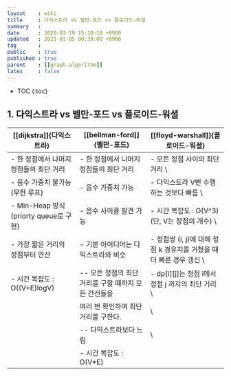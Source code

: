 ```yaml
---
layout    : wiki
title     : 다익스트라 vs 벨만-포드 vs 플로이드-워셜
summary   : 
date      : 2020-03-19 15:10:10 +0900
updated   : 2021-01-05 00:39:08 +0900
tag       : 
public    : true
published : true
parent    : [[graph-algorithm]]
latex     : false
---
```

* TOC
{:toc}

## 1. 다익스트라 vs 벨만-포드 vs 플로이드-워셜

| [[dijkstra]]{다익스트라}                  | [[bellman-ford]]{벨만-포드}                             | [[floyd-warshall]]{플로이드-워셜}                                  |
| ----------------------------------------- | ------------------------------------------------------- | ------------------------------------------------------------------ |
| - 한 정점에서 나머지 정점들의 최단 거리   | - 한 정점에서 나머지 정점들의 최단 거리                 | - 모든 정점 사이의 최단 거리                                       \
| - 음수 가중치 불가능 (무한 루프)          | - 음수 가중치 가능                                      | - 다익스트라 V번 수행하는 것보다 빠름                              \
| - Min-Heap 방식(priorty queue로 구현)     | - 음수 사이클 발견 가능                                 | - 시간 복잡도 : O(V^3) (단, V는 장점의 개수)                       \
| - 가장 짧은 거리의 정점부터 연산          | - 기본 아이디어는 다익스트라와 비슷                     | - 정점쌍 (i, j)에 대해 정점 k 경유지를 거쳤을 때 더 빠른 경우 갱신 \
| - 시간 복잡도 : O((V+E)logV)              | \-- 모든 정점의 최단 거리를 구할 때까지 모든 간선들을   | - dp[i][j]는 정점 i에서 정점 j 까지의 최단 거리                    \
|                                           | 여러 번 확인하여 최단 거리를 구한다.                    |                                                                    \
|                                           | \-- 다익스트라보다 느림                                 |                                                                    \
|                                           | - 시간 복잡도 : O(V*E)                                  |                                                                    |
